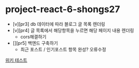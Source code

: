 # project-react-6-shongs27

- [v][pr3] db 데이터에 따라 블로그 글 목록 렌더링
- [v][pr4] 글 목록에서 해당항목을 누르면 해당 페이지 내용 렌더링
  - cors해결하기
- [][pr5] 백엔드 구축하기
  - 최근 포스트 / 인기포스트 항목 완성?
    오류수정

[위키 테스트](https://github.com/CodeSoom/project-react-6-shongs27.wiki.git)
